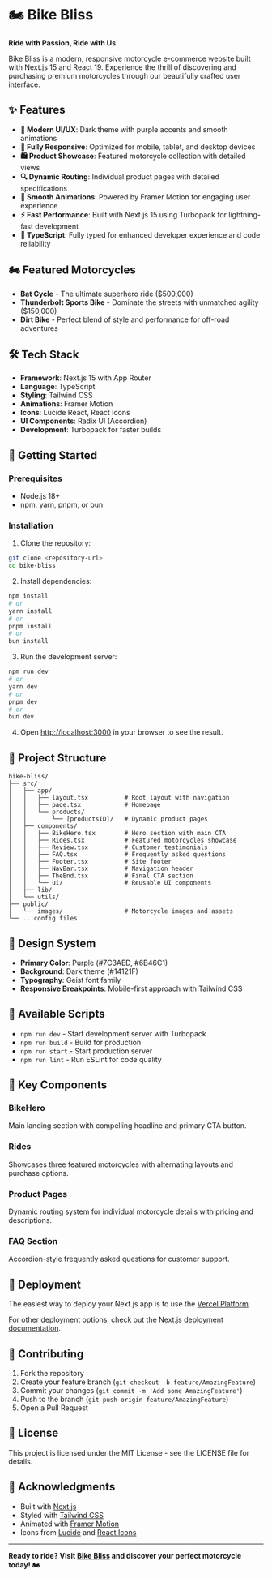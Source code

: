 # 🏍️ Bike Bliss

**Ride with Passion, Ride with Us**

Bike Bliss is a modern, responsive motorcycle e-commerce website built with Next.js 15 and React 19. Experience the thrill of discovering and purchasing premium motorcycles through our beautifully crafted user interface.

## ✨ Features

- **🎨 Modern UI/UX**: Dark theme with purple accents and smooth animations
- **📱 Fully Responsive**: Optimized for mobile, tablet, and desktop devices
- **🛍️ Product Showcase**: Featured motorcycle collection with detailed views
- **🔍 Dynamic Routing**: Individual product pages with detailed specifications
- **💫 Smooth Animations**: Powered by Framer Motion for engaging user experience
- **⚡ Fast Performance**: Built with Next.js 15 using Turbopack for lightning-fast development
- **🎯 TypeScript**: Fully typed for enhanced developer experience and code reliability

## 🏍️ Featured Motorcycles

- **Bat Cycle** - The ultimate superhero ride ($500,000)
- **Thunderbolt Sports Bike** - Dominate the streets with unmatched agility ($150,000)
- **Dirt Bike** - Perfect blend of style and performance for off-road adventures

## 🛠️ Tech Stack

- **Framework**: Next.js 15 with App Router
- **Language**: TypeScript
- **Styling**: Tailwind CSS
- **Animations**: Framer Motion
- **Icons**: Lucide React, React Icons
- **UI Components**: Radix UI (Accordion)
- **Development**: Turbopack for faster builds

## 🚀 Getting Started

### Prerequisites

- Node.js 18+ 
- npm, yarn, pnpm, or bun

### Installation

1. Clone the repository:
```bash
git clone <repository-url>
cd bike-bliss
```

2. Install dependencies:
```bash
npm install
# or
yarn install
# or
pnpm install
# or
bun install
```

3. Run the development server:
```bash
npm run dev
# or
yarn dev
# or
pnpm dev
# or
bun dev
```

4. Open [http://localhost:3000](http://localhost:3000) in your browser to see the result.

## 📁 Project Structure

```
bike-bliss/
├── src/
│   ├── app/
│   │   ├── layout.tsx          # Root layout with navigation
│   │   ├── page.tsx            # Homepage
│   │   └── products/
│   │       └── [productsID]/   # Dynamic product pages
│   ├── components/
│   │   ├── BikeHero.tsx        # Hero section with main CTA
│   │   ├── Rides.tsx           # Featured motorcycles showcase
│   │   ├── Review.tsx          # Customer testimonials
│   │   ├── FAQ.tsx             # Frequently asked questions
│   │   ├── Footer.tsx          # Site footer
│   │   ├── NavBar.tsx          # Navigation header
│   │   ├── TheEnd.tsx          # Final CTA section
│   │   └── ui/                 # Reusable UI components
│   ├── lib/
│   └── utils/
├── public/
│   └── images/                 # Motorcycle images and assets
└── ...config files
```

## 🎨 Design System

- **Primary Color**: Purple (#7C3AED, #6B46C1)
- **Background**: Dark theme (#14121F)
- **Typography**: Geist font family
- **Responsive Breakpoints**: Mobile-first approach with Tailwind CSS

## 🔧 Available Scripts

- `npm run dev` - Start development server with Turbopack
- `npm run build` - Build for production
- `npm run start` - Start production server
- `npm run lint` - Run ESLint for code quality

## 🌟 Key Components

### BikeHero
Main landing section with compelling headline and primary CTA button.

### Rides 
Showcases three featured motorcycles with alternating layouts and purchase options.

### Product Pages
Dynamic routing system for individual motorcycle details with pricing and descriptions.

### FAQ Section
Accordion-style frequently asked questions for customer support.

## 🚀 Deployment

The easiest way to deploy your Next.js app is to use the [Vercel Platform](https://vercel.com/new?utm_medium=default-template&filter=next.js&utm_source=create-next-app&utm_campaign=create-next-app-readme).

For other deployment options, check out the [Next.js deployment documentation](https://nextjs.org/docs/app/building-your-application/deploying).

## 🤝 Contributing

1. Fork the repository
2. Create your feature branch (`git checkout -b feature/AmazingFeature`)
3. Commit your changes (`git commit -m 'Add some AmazingFeature'`)
4. Push to the branch (`git push origin feature/AmazingFeature`)
5. Open a Pull Request

## 📄 License

This project is licensed under the MIT License - see the LICENSE file for details.

## 🙏 Acknowledgments

- Built with [Next.js](https://nextjs.org/)
- Styled with [Tailwind CSS](https://tailwindcss.com/)
- Animated with [Framer Motion](https://www.framer.com/motion/)
- Icons from [Lucide](https://lucide.dev/) and [React Icons](https://react-icons.github.io/react-icons/)

---

**Ready to ride? Visit [Bike Bliss](http://localhost:3000) and discover your perfect motorcycle today! 🏍️**
